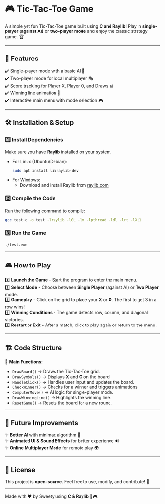 # 🎮 Tic-Tac-Toe Game

A simple yet fun Tic-Tac-Toe game built using **C and Raylib**! Play in **single-player (against AI)** or **two-player mode** and enjoy the classic strategy game. 🏆

---

## 🚀 Features

✔️ Single-player mode with a basic AI 🤖\
✔️ Two-player mode for local multiplayer 🎭\
✔️ Score tracking for Player X, Player O, and Draws 📊\
✔️ Winning line animation 🏅\
✔️ Interactive main menu with mode selection 🎮

---

## 🛠 Installation & Setup

### 1️⃣ Install Dependencies

Make sure you have **Raylib** installed on your system.

- For Linux (Ubuntu/Debian):
  ```sh
  sudo apt install libraylib-dev
  ```
- For Windows:
  - Download and install Raylib from [raylib.com](https://www.raylib.com/)

### 2️⃣ Compile the Code

Run the following command to compile:

```sh
gcc test.c -o test -lraylib -lGL -lm -lpthread -ldl -lrt -lX11
```

### 3️⃣ Run the Game

```sh
./test.exe
```

---

## 🎮 How to Play

1️⃣ **Launch the Game** - Start the program to enter the main menu.\
2️⃣ **Select Mode** - Choose between **Single Player** (against AI) or **Two Player** mode.\
3️⃣ **Gameplay** - Click on the grid to place your **X** or **O**. The first to get 3 in a row wins!\
4️⃣ **Winning Conditions** - The game detects row, column, and diagonal victories.\
5️⃣ **Restart or Exit** - After a match, click to play again or return to the menu.

---

## 🏗 Code Structure

📂 **Main Functions:**

- `DrawBoard()` → Draws the Tic-Tac-Toe grid.
- `DrawSymbols()` → Displays **X** and **O** on the board.
- `HandleClick()` → Handles user input and updates the board.
- `CheckWinner()` → Checks for a winner and triggers animations.
- `ComputerMove()` → AI logic for single-player mode.
- `DrawWinningLine()` → Highlights the winning line.
- `ResetGame()` → Resets the board for a new round.

---

## 🔧 Future Improvements

✨ **Better AI** with minimax algorithm 🤖\
✨ **Animated UI & Sound Effects** for better experience 🔊\
✨ **Online Multiplayer Mode** for remote play 🌍

---

## 📜 License

This project is **open-source**. Feel free to use, modify, and contribute! 🚀

---

Made with ❤️ by Sweety using **C & Raylib** 🎨🎮
